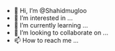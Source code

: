 - 👋 Hi, I’m @Shahidmugloo
- 👀 I’m interested in ...
- 🌱 I’m currently learning ...
- 💞️ I’m looking to collaborate on ...
- 📫 How to reach me ...

<!---
Shahidmugloo/Shahidmugloo is a ✨ special ✨ repository because its `README.md` (this file) appears on your GitHub profile.
You can click the Preview link to take a look at your changes.
--->
